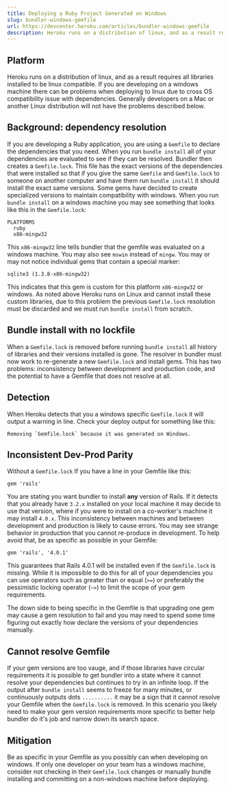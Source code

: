 ```yaml
---
title: Deploying a Ruby Project Generated on Windows
slug: bundler-windows-gemfile
url: https://devcenter.heroku.com/articles/bundler-windows-gemfile
description: Heroku runs on a distribution of linux, and as a result requires all libraries installed to be linux compatible. If you are developing on a windows machine there can be problems when deploying to linux due to cross OS compatibility
---
```



## Platform

Heroku runs on a distribution of linux, and as a result requires all libraries installed to be linux compatible. If you are developing on a windows machine there can be problems when deploying to linux due to cross OS compatibility issue with dependencies. Generally developers on a Mac or another Linux distribution will not have the problems described below.

## Background: dependency resolution

If you are developing a Ruby application, you are using a `Gemfile` to declare the dependencies that you need. When you run `bundle install` all of your dependencies are evaluated to see if they can be resolved. Bundler then creates a `Gemfile.lock`. This file has the exact versions of the dependencies that were installed so that if you give the same `Gemfile` and `Gemfile.lock` to someone on another computer and have them run `bundle install` it should install the exact same versions. Some gems have decided to create specialized versions to maintain compatibility with windows. When you run `bundle install` on a windows machine you may see something that looks like this in the `Gemfile.lock`:

```
PLATFORMS
  ruby
  x86-mingw32
```

This `x86-mingw32` line tells bundler that the gemfile was evaluated on a windows machine. You may also see `mswin` instead of `mingw`. You may or may not notice individual gems that contain a special marker:

```
sqlite3 (1.3.8-x86-mingw32)
```

This indicates that this gem is custom for this platform `x86-mingw32` or windows. As noted above Heroku runs on Linux and cannot install these custom libraries, due to this problem the previous `Gemfile.lock` resolution must be discarded and we must run `bundle install` from scratch.


## Bundle install with no lockfile

When a `Gemfile.lock` is removed before running `bundle install` all history of libraries and their versions installed is gone. The resolver in bundler must now work to re-generate a new `Gemfile.lock` and install gems. This has two problems: inconsistency between development and production code, and the potential to have a Gemfile that does not resolve at all.


## Detection

When Heroku detects that you a windows specific `Gemfile.lock` it will output a warning in line. Check your deploy output for something like this:

```
Removing `Gemfile.lock` because it was generated on Windows.
```

## Inconsistent Dev-Prod Parity

Without a `Gemfile.lock` If you have a line in your Gemfile like this:

```
gem 'rails'
```

You are stating you want bundler to install __any__ version of Rails. If it detects that you already have `3.2.x` installed on your local machine it may decide to use that version, where if you were to install on a co-worker's machine it may install `4.0.x`. This inconsistency between machines and between development and production is likely to cause errors. You may see strange behavior in production that you cannot re-produce in development. To help avoid that, be as specific as possible in your Gemfile:

```
gem 'rails', '4.0.1'
```

This guarantees that Rails 4.0.1 will be installed even if the `Gemfile.lock` is missing. While it is impossible to do this for all of your dependencies you can use operators such as greater than or equal (`>=`) or preferably the pessimistic locking operator (`~>`) to limit the scope of your gem requirements.

The down side to being specific in the Gemfile is that upgrading one gem may cause a gem resolution to fail and you may need to spend some time figuring out exactly how declare the versions of your dependencies manually.


## Cannot resolve Gemfile

If your gem versions are too vauge, and if those libraries have circular requirements it is possible to get bundler into a state where it cannot resolve your dependencies but continues to try in an infinite loop. If the output after `bundle install` seems to freeze for many minutes, or continuously outputs dots `..........` it may be a sign that it cannot resolve your Gemfile when the `Gemfile.lock` is removed. In this scenario you likely need to make your gem version requirements more specific to better help bundler do it's job and narrow down its search space.



## Mitigation

Be as specific in your Gemfile as you possibly can when developing on windows. If only one developer on your team has a windows machine, consider not checking in their `Gemfile.lock` changes or manually bundle installing and committing on a non-windows machine before deploying.

 